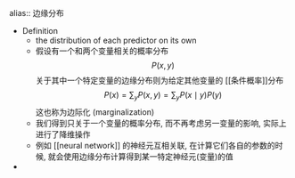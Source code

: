 alias:: 边缘分布

- Definition
	- the distribution of each predictor on its own
	- 假设有一个和两个变量相关的概率分布
	  $$P(x, y)$$
	  关于其中一个特定变量的边缘分布则为给定其他变量的 [[条件概率]]分布
	  $$
	  P(x)=\sum_{y} P(x, y)=\sum_{y} P(x \mid y) P(y)
	  $$
	  这也称为边际化 (marginalization)
	- 我们得到只关于一个变量的概率分布, 而不再考虑另一变量的影响, 实际上进行了降维操作
	- 例如 [[neural network]] 的神经元互相关联, 在计算它们各自的参数的时候, 就会使用边缘分布计算得到某一特定神经元(变量)的值
-